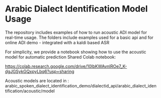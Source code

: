 # Arabic Dialect Identification Model Usage

The repository includes examples of how to run acoustic ADI model for real-time usage.
The folders include examples used for a basic api and for online ADI demo - integrated with a kaldi based ASR

For simplicity, we provide a notebook showing how to use the acoustic model for automatic prediction
Shared Colab notebook: 

https://colab.research.google.com/drive/10lbKWAvnlROe7_K-dgJGSykGQxpyLbq6?usp=sharing


Acoustic models are located in : arabic_spoken_dialect_identification_demo/dialectid_api/arabic_dialect_identification/acoustic/model






